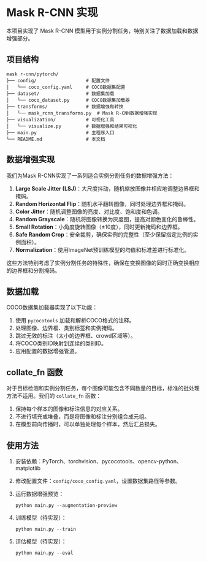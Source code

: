 # Mask R-CNN 实现

本项目实现了 Mask R-CNN 模型用于实例分割任务，特别关注了数据加载和数据增强部分。

## 项目结构

```
mask r-cnn/pytorch/
├── config/                  # 配置文件
│   └── coco_config.yaml     # COCO数据集配置
├── dataset/                 # 数据集加载
│   └── coco_dataset.py      # COCO数据集加载器
├── transforms/              # 数据增强和转换
│   └── mask_rcnn_transforms.py  # Mask R-CNN数据增强实现
├── visualization/           # 可视化工具
│   └── visualize.py         # 数据增强和结果可视化
├── main.py                  # 主程序入口
└── README.md                # 本文档
```

## 数据增强实现

我们为Mask R-CNN实现了一系列适合实例分割任务的数据增强方法：

1. **Large Scale Jitter (LSJ)**：大尺度抖动，随机缩放图像并相应地调整边界框和掩码。
2. **Random Horizontal Flip**：随机水平翻转图像，同时处理边界框和掩码。
3. **Color Jitter**：随机调整图像的亮度、对比度、饱和度和色调。
4. **Random Grayscale**：随机将图像转换为灰度图，提高对颜色变化的鲁棒性。
5. **Small Rotation**：小角度旋转图像（±10度），同时更新掩码和边界框。
6. **Safe Random Crop**：安全裁剪，确保实例的完整性（至少保留指定比例的实例面积）。
7. **Normalization**：使用ImageNet预训练模型的均值和标准差进行标准化。

这些方法特别考虑了实例分割任务的特殊性，确保在变换图像的同时正确变换相应的边界框和分割掩码。

## 数据加载

COCO数据集加载器实现了以下功能：

1. 使用 `pycocotools` 加载和解析COCO格式的注释。
2. 处理图像、边界框、类别标签和实例掩码。
3. 跳过无效的标注（太小的边界框、crowd区域等）。
4. 将COCO类别ID映射到连续的类别ID。
5. 应用配置的数据增强管道。

## collate_fn 函数

对于目标检测和实例分割任务，每个图像可能包含不同数量的目标，标准的批处理方法不适用。我们的 `collate_fn` 函数：

1. 保持每个样本的图像和标注信息的对应关系。
2. 不进行填充或堆叠，而是将图像和标注分别组合成元组。
3. 在模型前向传播时，可以单独处理每个样本，然后汇总损失。

## 使用方法

1. 安装依赖：PyTorch、torchvision、pycocotools、opencv-python、matplotlib

2. 修改配置文件：`config/coco_config.yaml`，设置数据集路径等参数。

3. 运行数据增强预览：
   ```
   python main.py --augmentation-preview
   ```

4. 训练模型（待实现）：
   ```
   python main.py --train
   ```

5. 评估模型（待实现）：
   ```
   python main.py --eval
   ``` 